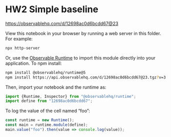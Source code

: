 # HW2 Simple baseline

https://observablehq.com/d/12698ac0d6bcdd67@23

View this notebook in your browser by running a web server in this folder. For
example:

~~~sh
npx http-server
~~~

Or, use the [Observable Runtime](https://github.com/observablehq/runtime) to
import this module directly into your application. To npm install:

~~~sh
npm install @observablehq/runtime@5
npm install https://api.observablehq.com/d/12698ac0d6bcdd67@23.tgz?v=3
~~~

Then, import your notebook and the runtime as:

~~~js
import {Runtime, Inspector} from "@observablehq/runtime";
import define from "12698ac0d6bcdd67";
~~~

To log the value of the cell named “foo”:

~~~js
const runtime = new Runtime();
const main = runtime.module(define);
main.value("foo").then(value => console.log(value));
~~~
